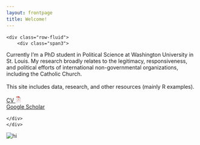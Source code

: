 ```yaml
---
layout: frontpage
title: Welcome!
---
```


<div class="container">

    <div class="row-fluid">
        <div class="span3">
Currently I’m a PhD student in Political Science at Washington University in St. Louis. My research broadly relates to the legitimacy, responsiveness, and political efforts of international non-governmental organizations, including the Catholic Church.<br/><br/>
This site includes data, research, and other resources (mainly R examples).<br/><br/>
[CV ![CV as pdf](pages/icons16/pdf-icon.png)](assets/JeffZiegler_CV.pdf)<br/>
[Google Scholar](https://scholar.google.com/citations?user=PE2j3DcAAAAJ&hl=sv)<br/>

	</div>
    </div>

<div class="span4">
	<img src="../assets/pics/Jeff_Ziegler.jpg" alt="hi" class="inline"/>
        </div>
    </div>
</div>
